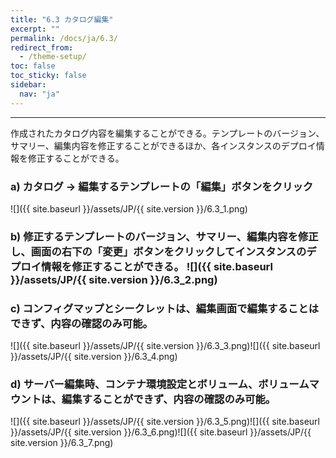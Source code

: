 ```yaml
---
title: "6.3 カタログ編集"
excerpt: ""
permalink: /docs/ja/6.3/
redirect_from:
  - /theme-setup/
toc: false
toc_sticky: false
sidebar:
  nav: "ja"
---
```



---

作成されたカタログ内容を編集することができる。テンプレートのバージョン、サマリー、編集内容を修正することができるほか、各インスタンスのデプロイ情報を修正することができる。

### a\) カタログ → 編集するテンプレートの「編集」ボタンをクリック
![]({{ site.baseurl }}/assets/JP/{{ site.version }}/6.3_1.png)

### b\) 修正するテンプレートのバージョン、サマリー、編集内容を修正し、画面の右下の「変更」ボタンをクリックしてインスタンスのデプロイ情報を修正することができる。 ![]({{ site.baseurl }}/assets/JP/{{ site.version }}/6.3_2.png)

### c\) コンフィグマップとシークレットは、編集画面で編集することはできず、内容の確認のみ可能。
![]({{ site.baseurl }}/assets/JP/{{ site.version }}/6.3_3.png)![]({{ site.baseurl }}/assets/JP/{{ site.version }}/6.3_4.png)

### d\) サーバー編集時、コンテナ環境設定とボリューム、ボリュームマウントは、編集することができず、内容の確認のみ可能。
![]({{ site.baseurl }}/assets/JP/{{ site.version }}/6.3_5.png)![]({{ site.baseurl }}/assets/JP/{{ site.version }}/6.3_6.png)![]({{ site.baseurl }}/assets/JP/{{ site.version }}/6.3_7.png)

